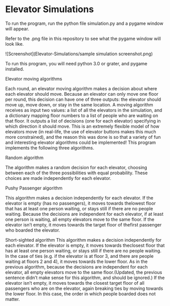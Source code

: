 # Elevator Simulations

To run the program, run the python file simulation.py and a pygame window will appear.

Refer to the .png file in this repository to see what the pygame window will look like.

![Screenshot](Elevator-Simulations/sample simulation screenshot.png)

To run this program, you will need python 3.0 or grater, and pygame installed.

Elevator moving algorithms

Each round, an elevator moving algorithm makes a decision about where each elevator should move.
Because an elevator can only move one floor per round, this decision can have one of three outputs: the
elevator should move up, move down, or stay in the same location.
A moving algorithm receives as input two values: a list of all the elevators in the simulation, and a
dictionary mapping floor numbers to a list of people who are waiting on that floor. It outputs a list of
decisions (one for each elevator) specifying in which direction it should move.
This is an extremely flexible model of how elevators move (in real-life, the use of elevator buttons makes
this much more constrained), and the reason this was done is so that a variety of
fun and interesting elevator algorithms could be implemented! This program implements the following three
algorithms.

Random algorithm

The algorithm makes a random decision for each elevator, choosing between each of the three
possibilities with equal probability. These choices are made independently for each elevator.

Pushy Passenger algorithm

This algorithm makes a decision independently for each elevator.
If the elevator is empty (has no passengers), it moves towards thelowest floor that has at least one
person waiting, or stays still if there are no people waiting. Because the decisions are independent for
each elevator, if at least one person is waiting, all empty elevators move to the same floor.
If the elevator isn’t empty, it moves towards the target floor of thefirst passenger who boarded the
elevator.

Short-sighted algorithm
This algorithm makes a decision independently for each elevator.
If the elevator is empty, it moves towards theclosest floor that has at least one person waiting, or stays
still if there are no people waiting. In the case of ties (e.g. if the elevator is at floor 3, and there are
people waiting at floors 2 and 4), it moves towards the lower floor. As in the previous algorithm, because
the decisions are independent for each elevator, all empty elevators move to the same floor.(Updated,
the previous sentence didn’t make sense for this algorithm, and should be ignored.)
If the elevator isn’t empty, it moves towards the closest target floor of all passengers who are on the
elevator, again breaking ties by moving towards the lower floor. In this case, the order in which people
boarded does not matter.
